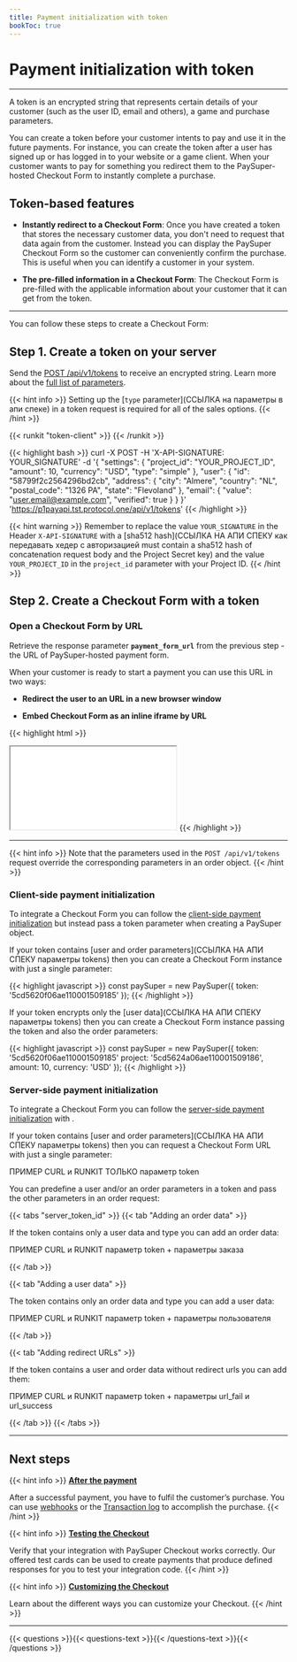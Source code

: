 ```yaml
---
title: Payment initialization with token
bookToc: true
---
```


# Payment initialization with token
***

A token is an encrypted string that represents certain details of your customer (such as the user ID, email and others), a game and purchase parameters.

You can create a token before your customer intents to pay and use it in the future payments. For instance, you can create the token after a user has signed up or has logged in to your website or a game client. When your customer wants to pay for something you redirect them to the PaySuper-hosted Checkout Form to instantly complete a purchase.

## Token-based features

* **Instantly redirect to a Checkout Form**: Once you have created a token that stores the necessary customer data, you don't need to request that data again from the customer. Instead you can display the PaySuper Checkout Form so the customer can conveniently confirm the purchase. This is useful when you can identify a customer in your system.

* **The pre-filled information in a Checkout Form**: The Checkout Form is pre-filled with the applicable information about your customer that it can get from the token.

***

You can follow these steps to create a Checkout Form:

## **Step 1.** Create a token on your server

Send the [POST /api/v1/tokens](ССЫЛКА) to receive an encrypted string. Learn more about the [full list of parameters](ССЫЛКА).

{{< hint info >}}
Setting up the [`type` parameter](ССЫЛКА на параметры в апи спеке) in a token request is required for all of the sales options.
{{< /hint >}}

{{< runkit "token-client" >}}
{{< /runkit >}}

{{< highlight bash >}}
curl -X POST -H 'X-API-SIGNATURE: YOUR_SIGNATURE' -d '{
 "settings": {
    "project_id": "YOUR_PROJECT_ID",
    "amount": 10,
    "currency": "USD",
    "type": "simple"
 },
 "user": {
   "id": "58799f2c2564296bd2cb",
   "address": {
      "city": "Almere",
      "country": "NL",
      "postal_code": "1326 PA",
      "state": "Flevoland"
   },
   "email": {
      "value": "user.email@example.com",
      "verified": true
   }
 }
}' 'https://p1payapi.tst.protocol.one/api/v1/tokens'
{{< /highlight >}}

{{< hint warning >}}
Remember to replace the value `YOUR_SIGNATURE` in the Header `X-API-SIGNATURE` with a [sha512 hash](ССЫЛКА НА АПИ СПЕКУ как передавать хедер с авторизацией must contain a sha512 hash of concatenation request body and the Project Secret key) and the value `YOUR_PROJECT_ID` in the `project_id` parameter with your Project ID.
{{< /hint >}}

## **Step 2.** Create a Checkout Form with a token

### **Open a Checkout Form by URL**

Retrieve the response parameter **`payment_form_url`** from the previous step - the URL of PaySuper-hosted payment form.

When your customer is ready to start a payment you can use this URL in two ways:

* **Redirect the user to an URL in a new browser window**

* **Embed Checkout Form as an inline iframe by URL**

{{< highlight html >}}
<iframe src="{payment_form_url}"></iframe>
{{< /highlight >}}

***

{{< hint info >}}
Note that the parameters used in the `POST /api/v1/tokens` request override the corresponding parameters in an order object.
{{< /hint >}}

### **Client-side payment initialization**

To integrate a Checkout Form you can follow the [client-side payment initialization](/docs/payments/sdk-integration/) but instead pass a token parameter when creating a PaySuper object.

If your token contains [user and order parameters](ССЫЛКА НА АПИ СПЕКУ параметры tokens) then you can create a Checkout Form instance with just a single parameter:

{{< highlight javascript >}}
const paySuper = new PaySuper({
   token: '5cd5620f06ae110001509185'
});
{{< /highlight >}}

If your token encrypts only the [user data](ССЫЛКА НА АПИ СПЕКУ параметры tokens) then you can create a Checkout Form instance passing the token and also the order parameters:

{{< highlight javascript >}}
const paySuper = new PaySuper({
   token: '5cd5620f06ae110001509185'
   project: '5cd5624a06ae110001509186',
   amount: 10,
   currency: 'USD'
});
{{< /highlight >}}

### **Server-side payment initialization**

To integrate a Checkout Form you can follow the [server-side payment initialization](/docs/payments/integration/) with .

If your token contains [user and order parameters](ССЫЛКА НА АПИ СПЕКУ параметры tokens) then you can request a Checkout Form URL with just a single parameter:

ПРИМЕР CURL и RUNKIT ТОЛЬКО параметр token

You can predefine a user and/or an order parameters in a token and pass the other parameters in an order request:

{{< tabs "server_token_id" >}}
{{< tab "Adding an order data" >}}

If the token contains only a user data and type you can add an order data:

ПРИМЕР CURL и RUNKIT параметр token + параметры заказа

{{< /tab >}}

{{< tab "Adding a user data" >}}

The token contains only an order data and type you can add a user data:

ПРИМЕР CURL и RUNKIT параметр token + параметры пользователя

{{< /tab >}}

{{< tab "Adding redirect URLs" >}}

If the token contains a user and order data without redirect urls you can add them:

ПРИМЕР CURL и RUNKIT параметр token + параметры url_fail и url_success

{{< /tab >}}
{{< /tabs >}}

***

## Next steps

{{< hint info >}}
[**After the payment**](/docs/payments/live/)

After a successful payment, you have to fulfil the customer’s purchase. You can use [webhooks](ССЫЛКА) or the [Transaction log](ССЫЛКА) to accomplish the purchase.
{{< /hint >}}

{{< hint info >}}
[**Testing the Checkout**](/docs/payments/testing/)

Verify that your integration with PaySuper Checkout works correctly. Our offered test cards can be used to create payments that produce defined responses for you to test your integration code.
{{< /hint >}}

{{< hint info >}}
[**Customizing the Checkout**](/docs/payments/customization/)

Learn about the different ways you can customize your Checkout.
{{< /hint >}}

***

{{< questions >}}{{< questions-text >}}{{< /questions-text >}}{{< /questions >}}